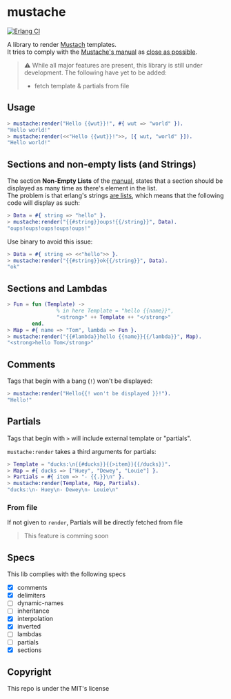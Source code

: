 # mustache

[![Erlang CI](https://github.com/Eptwalabha/mustache/actions/workflows/erlang.yml/badge.svg)](https://github.com/Eptwalabha/mustache/actions/workflows/erlang.yml)

A library to render [Mustach](https://mustache.github.io/) templates.  
It tries to comply with the [Mustache's manual](https://mustache.github.io/mustache.5.html) as [close as possible](#specs).

> :warning: While all major features are present, this library is still under development. The following have yet to be added:
> - fetch template & partials from file

## Usage

``` erlang
> mustache:render("Hello {{wut}}!", #{ wut => "world" }).
"Hello world!"
> mustache:render(<<"Hello {{wut}}!">>, [{ wut, "world" }]).
"Hello world!"
```

## Sections and non-empty lists (and Strings)

The section **Non-Empty Lists** of the [manual](https://mustache.github.io/mustache.5.html#Sections), states that a section should be displayed as many time as there's element in the list.  
The problem is that erlang's strings [are lists](https://learnyousomeerlang.com/starting-out-for-real#highlighter_829076), which means that the following code will display as such:
``` erlang
> Data = #{ string => "hello" }.
> mustache:render("{{#string}}oups!{{/string}}", Data).
"oups!oups!oups!oups!oups!"
```
Use binary to avoid this issue:
``` erlang
> Data = #{ string => <<"hello">> }.
> mustache:render("{{#string}}ok{{/string}}", Data).
"ok"
```

## Sections and Lambdas
``` erlang
> Fun = fun (Template) ->
                % in here Template = "hello {{name}}",
                "<strong>" ++ Template ++ "</strong>"
        end.
> Map = #{ name => "Tom", lambda => Fun }.
> mustache:render("{{#lambda}}hello {{name}}{{/lambda}}", Map).
"<strong>hello Tom</strong>"
```

## Comments
Tags that begin with a bang (`!`) won't be displayed:
``` erlang
> mustache:render("Hello{{! won't be displayed }}!").
"Hello!"
```

## Partials
Tags that begin with `>` will include external template or "partials".

`mustache:render` takes a third arguments for partials:
``` erlang
> Template = "ducks:\n{{#ducks}}{{>item}}{{/ducks}}".
> Map = #{ ducks => ["Huey", "Dewey", "Louie"] }.
> Partials = #{ item => "- {{.}}\n" }.
> mustache:render(Template, Map, Partials).
"ducks:\n- Huey\n- Dewey\n- Louie\n"
```

### From file
If not given to `render`, Partials will be directly fetched from file  
> This feature is comming soon

## Specs
This lib complies with the following specs

- [x] comments
- [x] delimiters
- [ ] dynamic-names
- [ ] inheritance
- [x] interpolation
- [x] inverted
- [ ] lambdas
- [ ] partials
- [x] sections

## Copyright

This repo is under the MIT's license
